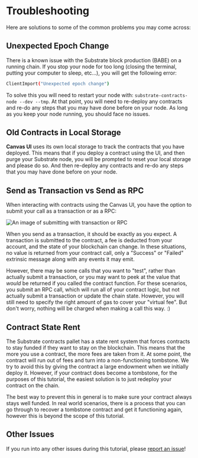 Troubleshooting
===

Here are solutions to some of the common problems you may come across:

## Unexpected Epoch Change

There is a known issue with the Substrate block production (BABE) on a running chain. If you stop
your node for too long (closing the terminal, putting your computer to sleep, etc...), you will get
the following error:

```bash
ClientImport("Unexpected epoch change")
```

To solve this you will need to restart your node with: `substrate-contracts-node --dev --tmp`. At that point, you will
need to re-deploy any contracts and re-do any steps that you may have done before on your node. As
long as you keep your node running, you should face no issues.

## Old Contracts in Local Storage

**Canvas UI** uses its own local storage to track the contracts that you have deployed. This means
that if you deploy a contract using the UI, and then purge your Substrate node, you will be prompted to
reset your local storage and please do so. And then re-deploy any contracts and re-do any steps that
you may have done before on your node.

## Send as Transaction vs Send as RPC

When interacting with contracts using the Canvas UI, you have the option to submit your call as a
transaction or as a RPC:

![An image of submitting with transaction or RPC](./assets/send-as.png)

When you send as a transaction, it should be exactly as you expect. A transaction is submitted to
the contract, a fee is deducted from your account, and the state of your blockchain can change. In
these situations, no value is returned from your contract call, only a "Success" or "Failed"
extrinsic message along with any events it may emit.

However, there may be some calls that you want to "test", rather than actually submit a transaction,
or you may want to peek at the value that *would* be returned if you called the contract function.
For these scenarios, you submit an RPC call, which will run all of your contract logic, but not
actually submit a transaction or update the chain state. However, you will still need to specify
the right amount of gas to cover your "virtual fee". But don't worry, nothing will be charged when making a call this way. :)

## Contract State Rent

The Substrate contracts pallet has a state rent system that forces contracts to stay funded if they
want to stay on the blockchain. This means that the more you use a contract, the more fees are taken
from it. At some point, the contract will run out of fees and turn into a non-functioning tombstone.
We try to avoid this by giving the contract a large endowment when we initially deploy it. However,
if your contract does become a tombstone, for the purposes of this tutorial, the easiest solution is
to just redeploy your contract on the chain.

The best way to prevent this in general is to make sure your contract always stays well funded. In
real world scenarios, there is a process that you can go through to recover a tombstone contract and
get it functioning again, however this is beyond the scope of this tutorial.

## Other Issues

If you run into any other issues during this tutorial, please [report an issue](https://github.com/substrate-developer-hub/substrate-contracts-workshop/issues)!

